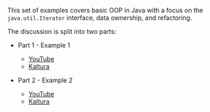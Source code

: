 This set of examples covers basic OOP in Java with a focus on the
`java.util.Iterator` interface, data ownership, and refactoring.

The discussion is split into two parts:

  - Part 1 - Example 1
    - [YouTube](https://youtu.be/jdOhYsHNpZs)
    - [Kaltura](https://odumedia.mediaspace.kaltura.com/media/CS+330+-+Java+-+Separation+of+Concerns+-+Part+1/1_j1v3xv3a)

  - Part 2 - Example 2
    - [YouTube](https://youtu.be/8V527yPLUyE)
    - [Kaltura](https://odumedia.mediaspace.kaltura.com/media/CS+330+-+Java+-+Separation+of+Concerns+-+Part+2/1_imhpvclr)
